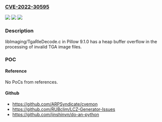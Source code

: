 ### [CVE-2022-30595](https://cve.mitre.org/cgi-bin/cvename.cgi?name=CVE-2022-30595)
![](https://img.shields.io/static/v1?label=Product&message=n%2Fa&color=blue)
![](https://img.shields.io/static/v1?label=Version&message=n%2Fa&color=blue)
![](https://img.shields.io/static/v1?label=Vulnerability&message=n%2Fa&color=brighgreen)

### Description

libImaging/TgaRleDecode.c in Pillow 9.1.0 has a heap buffer overflow in the processing of invalid TGA image files.

### POC

#### Reference
No PoCs from references.

#### Github
- https://github.com/ARPSyndicate/cvemon
- https://github.com/RUBclim/LCZ-Generator-Issues
- https://github.com/jinshinvn/do-an-python

